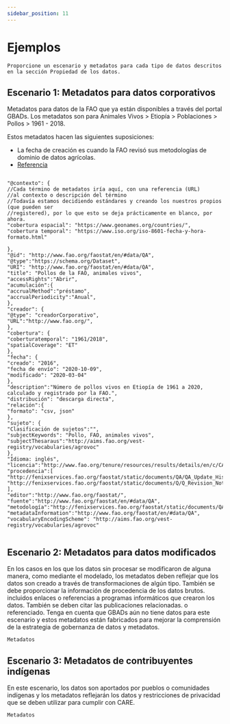 ```yaml
---
sidebar_position: 11
---
```

Ejemplos
========

```{admonition} Se necesita descripción de esta sección
Proporcione un escenario y metadatos para cada tipo de datos descritos en la sección Propiedad de los datos.
```

Escenario 1: Metadatos para datos corporativos
----------------------------------------

Metadatos para datos de la FAO que ya están disponibles a través del portal GBADs. Los metadatos son para
Animales Vivos > Etiopía > Poblaciones > Pollos > 1961 - 2018.

Estos metadatos hacen las siguientes suposiciones:
- La fecha de creación es cuando la FAO revisó sus metodologías de dominio de datos agrícolas.
- [Referencia](http://fenixservices.fao.org/faostat/static/documents/Q/Q_Revision_Note_e.pdf)

```

"@contexto": {
//Cada término de metadatos iría aquí, con una referencia (URL)
//al contexto o descripción del término
//Todavía estamos decidiendo estándares y creando los nuestros propios (que pueden ser
//registered), por lo que esto se deja prácticamente en blanco, por ahora.
"cobertura espacial": "https://www.geonames.org/countries/",
"cobertura temporal": "https://www.iso.org/iso-8601-fecha-y-hora-formato.html"

},
"@id": "http://www.fao.org/faostat/en/#data/QA",
"@type":"https://schema.org/Dataset",
"URI": "http://www.fao.org/faostat/en/#data/QA",
"title": "Pollos de la FAO, animales vivos",
"accessRights":"Abrir",
"acumulación":{
"accrualMethod":"préstamo",
"accrualPeriodicity":"Anual",
},
"creador": {
"@type": "creadorCorporativo",
"URL":"http://www.fao.org/",
},
"cobertura": {
"coberturatemporal": "1961/2018",
"spatialCoverage": "ET"
},
"fecha": {
"creado": "2016",
"fecha de envío": "2020-10-09",
"modificado": "2020-03-04"
},
"description":"Número de pollos vivos en Etiopía de 1961 a 2020, calculado y registrado por la FAO.",
"distribución": "descarga directa",
"relación":{
"formato": "csv, json"
},
"sujeto": {
"Clasificación de sujetos":"",
"subjectKeywords": "Pollo, FAO, animales vivos",
"subjectThesaraus":"http://aims.fao.org/vest-registry/vocabularies/agrovoc"
},
"Idioma: inglés",
"licencia":"http://www.fao.org/tenure/resources/results/details/en/c/CA7570EN/#querystring=JmVuZHN0cmluZz0x",
"procedencia":[
"http://fenixservices.fao.org/faostat/static/documents/QA/QA_Update_History.pdf",
"http://fenixservices.fao.org/faostat/static/documents/Q/Q_Revision_Note_e.pdf"
],
"editor":"http://www.fao.org/faostat/",
"fuente":"http://www.fao.org/faostat/en/#data/QA",
"metodología":"http://fenixservices.fao.org/faostat/static/documents/QA/QL_methodology_e.pdf",
"metadataInformation":"http://www.fao.org/faostat/en/#data/QA",
"vocabularyEncodingScheme": "http://aims.fao.org/vest-registry/vocabularies/agrovoc"


```

Escenario 2: Metadatos para datos modificados
--------------------------------------

En los casos en los que los datos sin procesar se modificaron de alguna manera, como mediante el modelado, los metadatos deben reflejar que los datos son
creado a través de transformaciones de algún tipo. También se debe proporcionar la información de procedencia de los datos brutos.
incluidos enlaces o referencias a programas informáticos que crearon los datos. También se deben citar las publicaciones relacionadas.
o referenciado. Tenga en cuenta que GBADs aún no tiene datos para este escenario y estos metadatos están fabricados para
mejorar la comprensión de la estrategia de gobernanza de datos y metadatos.

```{admonición} Para agregar
Metadatos
```

Escenario 3: Metadatos de contribuyentes indígenas
-------------------------------------------------

En este escenario, los datos son aportados por pueblos o comunidades indígenas y los metadatos reflejarán los datos y
restricciones de privacidad que se deben utilizar para cumplir con CARE.

```{admonición} Para agregar
Metadatos
```


